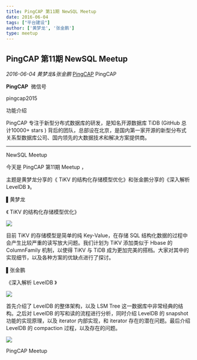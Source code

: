 ```yaml
---
title: PingCAP 第11期 NewSQL Meetup
date: 2016-06-04
tags: ["平台建设"]
author: ['黄梦龙', '张金鹏']
type: meetup
---
```


## PingCAP 第11期 NewSQL Meetup

*2016-06-04* *黄梦龙&张金鹏* [PingCAP](##)
PingCAP

**PingCAP** ![]()
微信号

pingcap2015

功能介绍

PingCAP 专注于新型分布式数据库的研发，是知名开源数据库 TiDB (GitHub 总计10000+ stars ) 背后的团队，总部设在北京，是国内第一家开源的新型分布式关系型数据库公司、国内领先的大数据技术和解决方案提供商。

** **

NewSQL Meetup

今天是 PingCAP 第11期 Meetup ，

主题是黄梦龙分享的《 TiKV 的结构化存储模型优化》和张金鹏分享的《深入解析 LevelDB 》。

▌黄梦龙

《 TiKV 的结构化存储模型优化》

![](./media/meetup-847187bbe2555c1aa2fce43f5be4e315.jpeg)

目前 TiKV 的存储模型是简单的纯 Key-Value，在存储 SQL 结构化数据的过程中会产生比较严重的读写放大问题。我们计划为 TiKV 添加类似于 Hbase 的 ColumnFamily 机制，以使得 TiKV 与 TiDB 成为更加完美的搭档。大家对其中的实现细节，以及各种方案的优缺点进行了探讨。

▌张金鹏

《深入解析 LevelDB 》

![](./media/meetup-48de25702fb3ef06facdd0fe15525b77.jpeg)

首先介绍了 LevelDB 的整体架构，以及 LSM Tree 这一数据库中非常经典的结构。之后对 LevelDB 的写和读的流程进行分析，同时介绍 LevelDB 的 snapshot 功能的实现原理，以及 iterator 内部实现，和 iterator 存在的潜在问题。最后介绍 LevelDB 的 compaction 过程，以及存在的问题。

![](./media/meetup-4f62377158233d1d496c33cf259e10eb.png)

PingCAP Meetup

